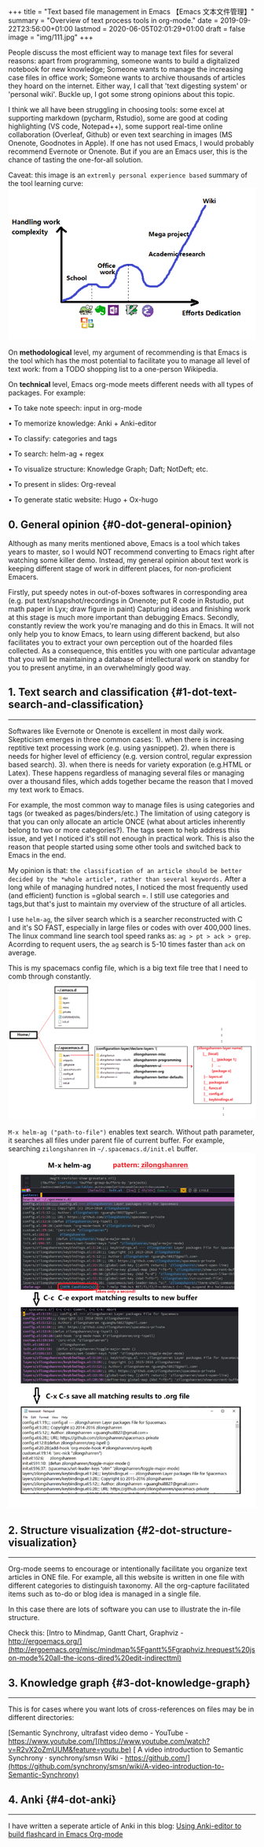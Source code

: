 +++
title = "Text based file management in Emacs 【Emacs 文本文件管理】"
summary = "Overview of text process tools in org-mode."
date = 2019-09-22T23:56:00+01:00
lastmod = 2020-06-05T02:01:29+01:00
draft = false
image = "img/111.jpg"
+++

People discuss the most efficient way to manage text files for several reasons: apart from programming, someone wants to build a digitalized notebook for new knowledge; Someone wants to manage the increasing case files in office work; Someone wants to archive thousands of articles they hoard on the internet. Either way, I call that 'text digesting system' or 'personal wiki'. Buckle up, I got some strong opinions about this topic.

I think we all have been struggling in choosing tools: some excel at supporting markdown (pycharm, Rstudio), some are good at coding highlighting (VS code, Notepad++), some support real-time online collaboration (Overleaf, Github) or even text searching in images (MS Onenote, Goodnotes in Apple). If one has not used Emacs, I would probably recommend Evernote or Onenote. But if you are an Emacs user, this is the chance of tasting the one-for-all solution.

Caveat: this image is an `extremly personal experience based` summary of the tool learning curve: ![](/img/text.png)

On **methodological** level, my argument of recommending is that Emacs is the tool which has the most potential to facilitate you to manage all level of text work: from a TODO shopping list to a one-person Wikipedia.

On **technical** level, Emacs org-mode meets different needs with all types of packages. For example:

• To take note speech: input in org-mode

• To memorize knowledge: Anki + Anki-editor

• To classify: categories and tags

• To search: helm-ag + regex

• To visualize structure: Knowledge Graph; Daft; NotDeft; etc.

• To present in slides: Org-reveal

• To generate static website: Hugo + Ox-hugo


## 0. General opinion {#0-dot-general-opinion}

Although as many merits mentioned above, Emacs is a tool which takes years to
master, so I would NOT recommend converting to Emacs right after watching some
killer demo. Instead, my general opinion about text work is keeping different stage of work in
different places, for non-proficient Emacers.

Firstly, put speedy notes in out-of-boxes softwares in corresponding area
(e.g. put text/snapshot/recordings in Onenote; put R code in Rstudio, put math
paper in Lyx; draw figure in paint) Capturing ideas and finishing work at this
stage is much more important than debugging Emacs. Secondly, constantly
review the work you're managing and do this in Emacs. It will not only help you
to know Emacs, to learn using different backend, but also facilitates you to
extract your own perception out of the hoarded files collected. As a
consequence, this entitles you with one
particular advantage that you will be maintaining a database
of intellectural work on standby for you to present anytime, in an overwhelmingly
good way.


## 1. Text search and classification {#1-dot-text-search-and-classification}

---

Softwares like Evernote or Onenote is excellent in most daily work. Skepticism
emerges in three common cases: 1). when there is increasing reptitive text
processing work (e.g. using yasnippet). 2). when there is needs for higher level of efficiency (e.g.
version control, regular expression based search). 3). when there is needs for
variety exporation (e.g.HTML or Latex). These happens regardless of managing
several files or managing over a thousand files, which adds together became the reason that I
moved my text work to Emacs.

For example, the most common way to manage files
is using categories and tags (or tweaked as pages/binders/etc.) The limitation
of using category is that you can only allocate an article ONCE (what about articles
inherently belong to two or more categories?). The tags seem to
help address this issue, and yet I noticed it's still not enough in practical
work. This is also the reason that people started using some other tools and
switched back to Emacs in the end.

My opinion is that: `the classification of an article should be better decided by the *whole article*,
rather than several keywords.`
After a long while of managing hundred notes, I noticed the most frequently used (and
efficient) function is =global search =.  I still use categories and tags,but
that's just to maintain my overview of the structure of all articles.

I use `helm-ag`, the silver search which is a searcher reconstructed with C and
it's SO FAST, especially in large files or codes with over 400,000 lines.
The linux command line search tool speed ranks as: `ag > pt > ack > grep`.
Acorrding to requent users, the `ag` search is 5-10 times faster than `ack` on average.

This is my spacemacs config file, which is a big text file tree that I
need to comb through constantly.
![](/img/searching2.png)

`M-x helm-ag ("path-to-file")` enables text search. Without path parameter, it
searches all files under parent file of current buffer. For example,
searching `zilongshanren` in `~/.spacemacs.d/init.el` buffer.
![](/img/searching3.png)


## 2. Structure visualization {#2-dot-structure-visualization}

---

Org-mode seems to encourage or intentionally facilitate you organize text
articles in ONE file. For example, all this website is written in one file with
different categories to distinguish taxonomy. All the org-capture facilitated
items such as to-do or blog idea is managed in a single file.

In this case there are lots of software you can use to illustrate the in-file
structure.

Check this:
[Intro to Mindmap, Gantt Chart, Graphviz - http://ergoemacs.org/](http://ergoemacs.org/misc/mindmap%5Fgantt%5Fgraphviz.hrequest%20json-mode%20all-the-icons-dired%20edit-indirecttml)


## 3. Knowledge graph {#3-dot-knowledge-graph}

---

This is for cases where you want lots of cross-references on files may be in
different directories:

[Semantic Synchrony, ultrafast video demo - YouTube - https://www.youtube.com/](https://www.youtube.com/watch?v=R2vX2oZmUUM&feature=youtu.be)
[
A video introduction to Semantic Synchrony · synchrony/smsn Wiki -
https://github.com/](https://github.com/synchrony/smsn/wiki/A-video-introduction-to-Semantic-Synchrony)


## 4. Anki {#4-dot-anki}

---

I have written a seperate article of Anki in this blog:
[Using
Anki-editor to build flashcard in Emacs Org-mode](https://sheishe.xyz/post/using-anki-editor-to-build-flashcard-in-org-mode/)

